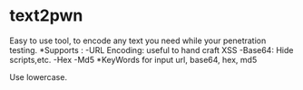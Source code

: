 # text2pwn
Easy to use tool, to encode any text you need while your penetration testing.
*Supports :
  -URL Encoding: useful to hand craft XSS
  -Base64: Hide scripts,etc.
  -Hex
  -Md5
*KeyWords for input
url, base64, hex, md5

Use lowercase.
